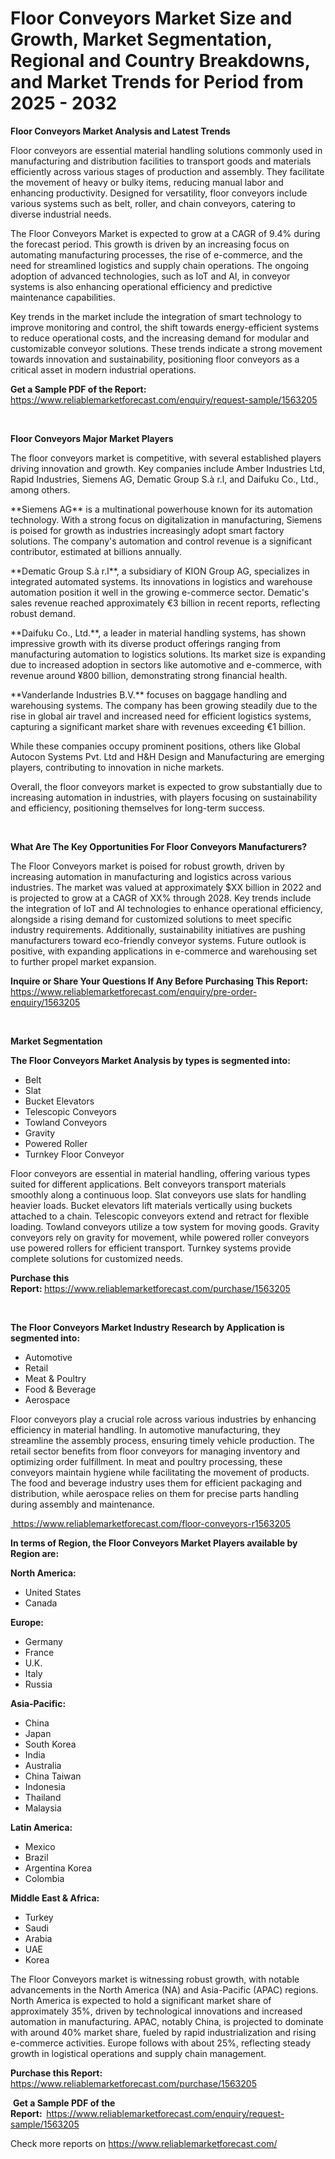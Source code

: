 <p><h1>Floor Conveyors Market Size and Growth, Market Segmentation, Regional and Country Breakdowns, and Market Trends for Period from 2025 -  2032</h1></p><p><strong>Floor Conveyors Market Analysis and Latest Trends</strong></p>
<p><p>Floor conveyors are essential material handling solutions commonly used in manufacturing and distribution facilities to transport goods and materials efficiently across various stages of production and assembly. They facilitate the movement of heavy or bulky items, reducing manual labor and enhancing productivity. Designed for versatility, floor conveyors include various systems such as belt, roller, and chain conveyors, catering to diverse industrial needs.</p><p>The Floor Conveyors Market is expected to grow at a CAGR of 9.4% during the forecast period. This growth is driven by an increasing focus on automating manufacturing processes, the rise of e-commerce, and the need for streamlined logistics and supply chain operations. The ongoing adoption of advanced technologies, such as IoT and AI, in conveyor systems is also enhancing operational efficiency and predictive maintenance capabilities.</p><p>Key trends in the market include the integration of smart technology to improve monitoring and control, the shift towards energy-efficient systems to reduce operational costs, and the increasing demand for modular and customizable conveyor solutions. These trends indicate a strong movement towards innovation and sustainability, positioning floor conveyors as a critical asset in modern industrial operations.</p></p>
<p><strong>Get a Sample PDF of the Report:&nbsp;</strong> <a href="https://www.reliablemarketforecast.com/enquiry/request-sample/1563205?utm_campaign=2210&utm_medium=2&utm_source=Github&utm_content=ia&utm_term=22022025&utm_id=floor-conveyors">https://www.reliablemarketforecast.com/enquiry/request-sample/1563205</a></p>
<p>&nbsp;</p>
<p><strong>Floor Conveyors Major Market Players</strong></p>
<p><p>The floor conveyors market is competitive, with several established players driving innovation and growth. Key companies include Amber Industries Ltd, Rapid Industries, Siemens AG, Dematic Group S.à r.l, and Daifuku Co., Ltd., among others.</p><p>**Siemens AG** is a multinational powerhouse known for its automation technology. With a strong focus on digitalization in manufacturing, Siemens is poised for growth as industries increasingly adopt smart factory solutions. The company's automation and control revenue is a significant contributor, estimated at billions annually.</p><p>**Dematic Group S.à r.l**, a subsidiary of KION Group AG, specializes in integrated automated systems. Its innovations in logistics and warehouse automation position it well in the growing e-commerce sector. Dematic's sales revenue reached approximately €3 billion in recent reports, reflecting robust demand.</p><p>**Daifuku Co., Ltd.**, a leader in material handling systems, has shown impressive growth with its diverse product offerings ranging from manufacturing automation to logistics solutions. Its market size is expanding due to increased adoption in sectors like automotive and e-commerce, with revenue around ¥800 billion, demonstrating strong financial health.</p><p>**Vanderlande Industries B.V.** focuses on baggage handling and warehousing systems. The company has been growing steadily due to the rise in global air travel and increased need for efficient logistics systems, capturing a significant market share with revenues exceeding €1 billion.</p><p>While these companies occupy prominent positions, others like Global Autocon Systems Pvt. Ltd and H&H Design and Manufacturing are emerging players, contributing to innovation in niche markets.</p><p>Overall, the floor conveyors market is expected to grow substantially due to increasing automation in industries, with players focusing on sustainability and efficiency, positioning themselves for long-term success.</p></p>
<p>&nbsp;</p>
<p><strong>What Are The Key Opportunities For Floor Conveyors Manufacturers?</strong></p>
<p><p>The Floor Conveyors market is poised for robust growth, driven by increasing automation in manufacturing and logistics across various industries. The market was valued at approximately $XX billion in 2022 and is projected to grow at a CAGR of XX% through 2028. Key trends include the integration of IoT and AI technologies to enhance operational efficiency, alongside a rising demand for customized solutions to meet specific industry requirements. Additionally, sustainability initiatives are pushing manufacturers toward eco-friendly conveyor systems. Future outlook is positive, with expanding applications in e-commerce and warehousing set to further propel market expansion.</p></p>
<p><strong>Inquire or Share Your Questions If Any Before Purchasing This Report:</strong> <a href="https://www.reliablemarketforecast.com/enquiry/pre-order-enquiry/1563205?utm_campaign=2210&utm_medium=2&utm_source=Github&utm_content=ia&utm_term=22022025&utm_id=floor-conveyors">https://www.reliablemarketforecast.com/enquiry/pre-order-enquiry/1563205</a></p>
<p>&nbsp;</p>
<p><strong>Market Segmentation</strong></p>
<p><strong>The Floor Conveyors Market Analysis by types is segmented into:</strong></p>
<p><ul><li>Belt</li><li>Slat</li><li>Bucket Elevators</li><li>Telescopic Conveyors</li><li>Towland Conveyors</li><li>Gravity</li><li>Powered Roller</li><li>Turnkey Floor Conveyor</li></ul></p>
<p><p>Floor conveyors are essential in material handling, offering various types suited for different applications. Belt conveyors transport materials smoothly along a continuous loop. Slat conveyors use slats for handling heavier loads. Bucket elevators lift materials vertically using buckets attached to a chain. Telescopic conveyors extend and retract for flexible loading. Towland conveyors utilize a tow system for moving goods. Gravity conveyors rely on gravity for movement, while powered roller conveyors use powered rollers for efficient transport. Turnkey systems provide complete solutions for customized needs.</p></p>
<p><strong>Purchase this Report:&nbsp;</strong><a href="https://www.reliablemarketforecast.com/purchase/1563205?utm_campaign=2210&utm_medium=2&utm_source=Github&utm_content=ia&utm_term=22022025&utm_id=floor-conveyors">https://www.reliablemarketforecast.com/purchase/1563205</a></p>
<p>&nbsp;</p>
<p><strong>The Floor Conveyors Market Industry Research by Application is segmented into:</strong></p>
<p><ul><li>Automotive</li><li>Retail</li><li>Meat & Poultry</li><li>Food & Beverage</li><li>Aerospace</li></ul></p>
<p><p>Floor conveyors play a crucial role across various industries by enhancing efficiency in material handling. In automotive manufacturing, they streamline the assembly process, ensuring timely vehicle production. The retail sector benefits from floor conveyors for managing inventory and optimizing order fulfillment. In meat and poultry processing, these conveyors maintain hygiene while facilitating the movement of products. The food and beverage industry uses them for efficient packaging and distribution, while aerospace relies on them for precise parts handling during assembly and maintenance.</p></p>
<p><a href="https://www.reliablemarketforecast.com/floor-conveyors-r1563205?utm_campaign=2210&utm_medium=2&utm_source=Github&utm_content=ia&utm_term=22022025&utm_id=floor-conveyors">&nbsp;https://www.reliablemarketforecast.com/floor-conveyors-r1563205</a></p>
<p><strong>In terms of Region, the Floor Conveyors Market Players available by Region are:</strong></p>
<p>
    <p> <strong> North America: </strong>
        <ul>
            <li>United States</li>
            <li>Canada</li>
        </ul>
        </p> 
    <p> <strong> Europe: </strong>
        <ul>
            <li>Germany</li>
            <li>France</li>
            <li>U.K.</li>
            <li>Italy</li>
            <li>Russia</li>
        </ul>
        </p> 
    <p> <strong> Asia-Pacific: </strong>
        <ul>
            <li>China</li>
            <li>Japan</li>
            <li>South Korea</li>
            <li>India</li>
            <li>Australia</li>
            <li>China Taiwan</li>
            <li>Indonesia</li>
            <li>Thailand</li>
            <li>Malaysia</li>
        </ul>
        </p> 
    <p> <strong> Latin America: </strong>
        <ul>
            <li>Mexico</li>
            <li>Brazil</li>
            <li>Argentina Korea</li>
            <li>Colombia</li>
        </ul>
        </p> 
    <p> <strong> Middle East & Africa: </strong>
        <ul>
            <li>Turkey</li>
            <li>Saudi</li>
            <li>Arabia</li>
            <li>UAE</li>
            <li>Korea</li>
        </ul>
    </p>
    </p>
<p><p>The Floor Conveyors market is witnessing robust growth, with notable advancements in the North America (NA) and Asia-Pacific (APAC) regions. North America is expected to hold a significant market share of approximately 35%, driven by technological innovations and increased automation in manufacturing. APAC, notably China, is projected to dominate with around 40% market share, fueled by rapid industrialization and rising e-commerce activities. Europe follows with about 25%, reflecting steady growth in logistical operations and supply chain management.</p></p>
<p><strong>Purchase this Report: </strong><a href="https://www.reliablemarketforecast.com/purchase/1563205?utm_campaign=2210&utm_medium=2&utm_source=Github&utm_content=ia&utm_term=22022025&utm_id=floor-conveyors">https://www.reliablemarketforecast.com/purchase/1563205</a></p>
<p>&nbsp;<strong>Get a Sample PDF of the Report:&nbsp;&nbsp;</strong><a href="https://www.reliablemarketforecast.com/enquiry/request-sample/1563205?utm_campaign=2210&utm_medium=2&utm_source=Github&utm_content=ia&utm_term=22022025&utm_id=floor-conveyors">https://www.reliablemarketforecast.com/enquiry/request-sample/1563205</a></p>
<p><strong></strong></p>
<p>Check more reports on <a href="https://www.reliablemarketforecast.com/?utm_campaign=2210&utm_medium=2&utm_source=Github&utm_content=ia&utm_term=22022025&utm_id=floor-conveyors">https://www.reliablemarketforecast.com/</a></p>